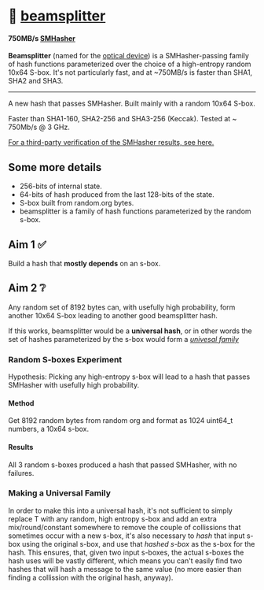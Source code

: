 # :gem: [beamsplitter](https://github.com/cris691/beamsplitter)

#### **750MB/s** **[SMHasher](https://github.com/rurban/smhasher/blob/master/doc/beamsplitter)** 

**Beamsplitter** (named for the [optical device](https://www.edmundoptics.com.tw/c/laser-optics/754/?#Categories=Categories%3ANzYy0)) is a SMHasher-passing family of hash functions parameterized over the choice of a high-entropy random 10x64 S-box. It's not particularly fast, and at ~750MB/s is faster than SHA1, SHA2 and SHA3. 

-----

A new hash that passes SMHasher. Built mainly with a random 10x64 S-box.

Faster than SHA1-160, SHA2-256 and SHA3-256 (Keccak). Tested at ~ 750Mb/s @ 3 GHz.

[For a third-party verification of the SMHasher results, see here.](https://github.com/rurban/smhasher/blob/master/doc/beamsplitter)

## Some more details

- 256-bits of internal state. 
- 64-bits of hash produced from the last 128-bits of the state.
- S-box built from random.org bytes.
- beamsplitter is a family of hash functions parameterized by the random s-box.

## Aim 1 :white_check_mark:

Build a hash that **mostly depends** on an s-box. 

## Aim 2 :grey_question:

Any random set of 8192 bytes can, with usefully high probability, form another 10x64 S-box leading to another good beamsplitter hash.

If this works, beamsplitter would be a **universal hash**, or in other words the set of hashes parameterized by the s-box would form a [*univesal family*](https://en.wikipedia.org/wiki/Universal_hashing)

### Random S-boxes Experiment

Hypothesis: Picking any high-entropy s-box will lead to a hash that passes SMHasher with usefully high probability. 

#### Method

Get 8192 random bytes from random org and format as 1024 uint64_t numbers, a 10x64 s-box.

#### Results

All 3 random s-boxes produced a hash that passed SMHasher, with no failures.

### Making a Universal Family

In order to make this into a universal hash, it's not sufficient to simply replace T with any random, high entropy s-box and add an extra mix/round/constant somewhere to remove the couple of collissions that sometimes occur with a new s-box, it's also necessary to *hash* that input s-box using the original s-box, and use that *hashed s-box* as the s-box for the hash. This ensures, that, given two input s-boxes, the actual s-boxes the hash uses will be vastly different, which means you can't easily find two hashes that will hash a message to the same value (no more easier than finding a collission with the original hash, anyway). 


